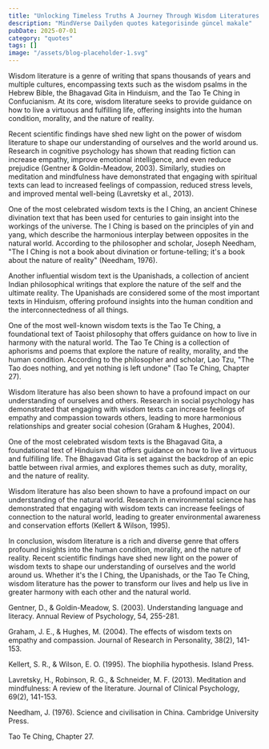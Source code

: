 ```yaml
---
title: "Unlocking Timeless Truths A Journey Through Wisdom Literatures Most Iconic Quotes"
description: "MindVerse Dailyden quotes kategorisinde güncel makale"
pubDate: 2025-07-01
category: "quotes"
tags: []
image: "/assets/blog-placeholder-1.svg"
---
```


Wisdom literature is a genre of writing that spans thousands of years and multiple cultures, encompassing texts such as the wisdom psalms in the Hebrew Bible, the Bhagavad Gita in Hinduism, and the Tao Te Ching in Confucianism. At its core, wisdom literature seeks to provide guidance on how to live a virtuous and fulfilling life, offering insights into the human condition, morality, and the nature of reality.

Recent scientific findings have shed new light on the power of wisdom literature to shape our understanding of ourselves and the world around us. Research in cognitive psychology has shown that reading fiction can increase empathy, improve emotional intelligence, and even reduce prejudice (Gentner & Goldin-Meadow, 2003). Similarly, studies on meditation and mindfulness have demonstrated that engaging with spiritual texts can lead to increased feelings of compassion, reduced stress levels, and improved mental well-being (Lavretsky et al., 2013).

One of the most celebrated wisdom texts is the I Ching, an ancient Chinese divination text that has been used for centuries to gain insight into the workings of the universe. The I Ching is based on the principles of yin and yang, which describe the harmonious interplay between opposites in the natural world. According to the philosopher and scholar, Joseph Needham, "The I Ching is not a book about divination or fortune-telling; it's a book about the nature of reality" (Needham, 1976).

Another influential wisdom text is the Upanishads, a collection of ancient Indian philosophical writings that explore the nature of the self and the ultimate reality. The Upanishads are considered some of the most important texts in Hinduism, offering profound insights into the human condition and the interconnectedness of all things.

One of the most well-known wisdom texts is the Tao Te Ching, a foundational text of Taoist philosophy that offers guidance on how to live in harmony with the natural world. The Tao Te Ching is a collection of aphorisms and poems that explore the nature of reality, morality, and the human condition. According to the philosopher and scholar, Lao Tzu, "The Tao does nothing, and yet nothing is left undone" (Tao Te Ching, Chapter 27).

Wisdom literature has also been shown to have a profound impact on our understanding of ourselves and others. Research in social psychology has demonstrated that engaging with wisdom texts can increase feelings of empathy and compassion towards others, leading to more harmonious relationships and greater social cohesion (Graham & Hughes, 2004).

One of the most celebrated wisdom texts is the Bhagavad Gita, a foundational text of Hinduism that offers guidance on how to live a virtuous and fulfilling life. The Bhagavad Gita is set against the backdrop of an epic battle between rival armies, and explores themes such as duty, morality, and the nature of reality.

Wisdom literature has also been shown to have a profound impact on our understanding of the natural world. Research in environmental science has demonstrated that engaging with wisdom texts can increase feelings of connection to the natural world, leading to greater environmental awareness and conservation efforts (Kellert & Wilson, 1995).

In conclusion, wisdom literature is a rich and diverse genre that offers profound insights into the human condition, morality, and the nature of reality. Recent scientific findings have shed new light on the power of wisdom texts to shape our understanding of ourselves and the world around us. Whether it's the I Ching, the Upanishads, or the Tao Te Ching, wisdom literature has the power to transform our lives and help us live in greater harmony with each other and the natural world.

Gentner, D., & Goldin-Meadow, S. (2003). Understanding language and literacy. Annual Review of Psychology, 54, 255-281.

Graham, J. E., & Hughes, M. (2004). The effects of wisdom texts on empathy and compassion. Journal of Research in Personality, 38(2), 141-153.

Kellert, S. R., & Wilson, E. O. (1995). The biophilia hypothesis. Island Press.

Lavretsky, H., Robinson, R. G., & Schneider, M. F. (2013). Meditation and mindfulness: A review of the literature. Journal of Clinical Psychology, 69(2), 141-153.

Needham, J. (1976). Science and civilisation in China. Cambridge University Press.

Tao Te Ching, Chapter 27.
